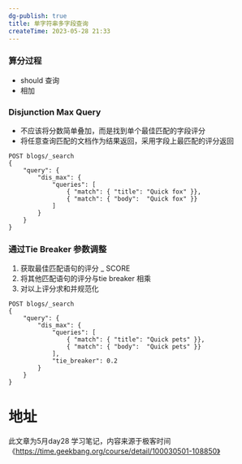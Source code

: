 ```yaml
---
dg-publish: true
title: 单字符串多字段查询
createTime: 2023-05-28 21:33  
---
```


### 算分过程

-  should 查询
- 相加

### Disjunction Max Query

- 不应该将分数简单叠加，而是找到单个最佳匹配的字段评分
- 将任意查询匹配的文档作为结果返回，采用字段上最匹配的评分返回

```
POST blogs/_search
{
    "query": {
        "dis_max": {
            "queries": [
                { "match": { "title": "Quick fox" }},
                { "match": { "body":  "Quick fox" }}
            ]
        }
    }
}

```

### 通过Tie Breaker 参数调整

1. 获取最佳匹配语句的评分 _ SCORE
2. 将其他匹配语句的评分与tie breaker 相乘
3. 对以上评分求和并规范化


```
POST blogs/_search
{
    "query": {
        "dis_max": {
            "queries": [
                { "match": { "title": "Quick pets" }},
                { "match": { "body":  "Quick pets" }}
            ],
            "tie_breaker": 0.2
        }
    }
}

```


# 地址

此文章为5月day28 学习笔记，内容来源于极客时间《https://time.geekbang.org/course/detail/100030501-108850》
